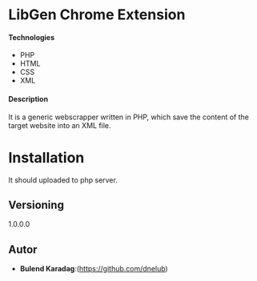  # LibGen Chrome Extension

 #### Technologies
 * PHP
 * HTML
 * CSS
 * XML

 #### Description
It is a generic webscrapper written in PHP, which save the content of the target website into an XML file.


 # Installation

 It should uploaded to php server.


 ## Versioning

 1.0.0.0

 ## Autor

 * **Bulend Karadag**:(https://github.com/dnelub)



